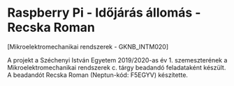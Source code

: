 Raspberry Pi - Időjárás állomás - Recska Roman
==============================
[Mikroelektromechanikai rendszerek - GKNB_INTM020]

A projekt a Széchenyi István Egyetem 2019/2020-as év 1. szemeszterének a Mikroelektromechanikai rendszerek c. tárgy beadandó feladataként készült. A beadandót Recska Roman (Neptun-kód: F5EGYV) készítette.
